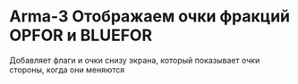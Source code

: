 # Arma-3 Отображаем очки фракций OPFOR и BLUEFOR
Добавляет флаги и очки снизу экрана, который показывает очки стороны, когда они меняются
